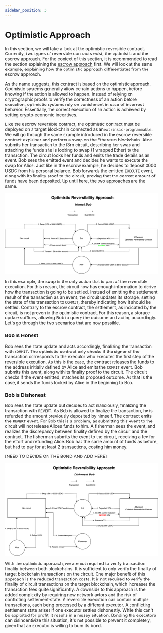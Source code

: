 ```yaml
---
sidebar_position: 3
---
```


# Optimistic Approach

In this section, we will take a look at the optimistic reversible contract. Currently, two types of reversible contracts exist, the optimistic and the escrow approach. For the context of this section, it is recommended to read the section explaining the [escrow approach](escrow.md) first. We will look at the same example, explaining how the optimistic approach differentiates from the escrow approach.

As the name suggests, this contract is based on the optimistic approach. Optimistic systems generally allow certain actions to happen, before knowing if the action is allowed to happen. Instead of relying on cryptographic proofs to verify the correctness of an action before execution, optimistic systems rely on punishment in case of incorrect behavior. Essentially, the correct execution of an action is achieved by setting crypto-economic incentives.

Like the escrow reversible contract, the optimistic contract must be deployed on a target blockchain connected as an`extrinsic-programmable`. We will go through the same example introduced in the escrow reversible contract explainer and perform a swap on the Ethereum blockchain. Alice submits her transaction to the t3rn circuit, describing her swap and attaching the funds she is looking to swap (1 wrapped Ether) to the transaction. The circuit locks her funds and emits the trade details as an event. Bob sees the emitted event and decides he wants to execute the swap for Alice. Just like in the escrow example, he decides to deposit 3000 USDC from his personal balance. Bob forwards the emitted `EXECUTE` event, along with its finality proof to the circuit, proving that the correct amount of funds have been deposited. Up until here, the two approaches are the same.

![](./img/optimistic_rev_honest.png)

In this example, the swap is the only action that is part of the reversible execution. For this reason, the circuit now has enough information to derive how the transaction is going to be settled. Instead of emitting the settlement result of the transaction as an event, the circuit updates its storage, setting the state of the transaction to `COMMIT`, thereby indicating how it should be settled. Contrary to the escrow contract, the settlement, as indicated by the circuit, is not proven in the optimistic contract. For this reason, a storage update suffices, allowing Bob to query the outcome and acting accordingly. Let's go through the two scenarios that are now possible.

### Bob is Honest

Bob sees the state update and acts accordingly, finalizing the transaction with `COMMIT`. The optimistic contract only checks if the signer of the transaction corresponds to the executor who executed the first step of the reversible execution. As this is the case, the contract releases the funds to the address initially defined by Alice and emits the `COMMIT` event. Bob submits this event, along with its finality proof to the circuit. The circuit checks if the event emitted, matches its proposed outcome. As that is the case, it sends the funds locked by Alice in the beginning to Bob.

### Bob is Dishonest

Bob sees the state update but decides to act maliciously, finalizing the transaction with `REVERT`. As Bob is allowed to finalize the transaction, he is refunded the amount previously deposited by himself. The contract emits the `REVERT` event. For Bob this is a problem, as submitting this event to the circuit will not release Alices funds to him. A fisherman sees the event, and realizes the discrepancy between finality defined by the circuit and the contract. The fisherman submits the event to the circuit, receiving a fee for the effort and refunding Alice. Bob has the same amount of funds as before, but had to pay for at least 2 transactions, costing him money.

\[NEED TO DECIDE ON THE BOND AND ADD HERE]

![](./img/optimistic_rev_dishonest.png)

With the optimistic approach, we are not required to verify transaction finality between both blockchains. It is sufficient to only verify the finality of target blockchain transactions on the circuit. One major benefit of this approach is the reduced transaction costs. It is not required to verify the finality of circuit transactions on the target blockchain, which increases the transaction fees quite significantly. A downside to this approach is the added complexity by requiring new network actors and the risk of conflicting settlement-state. A reversible execution can contain multiple transactions, each being processed by a different executor. A conflicting settlement state arises if one executor settles dishonestly. While this can't be exploited for profit, it results in a messy situation. Bonding the executors can disincentivize this situation, it's not possible to prevent it completely, given that an executor is willing to burn its bond.
